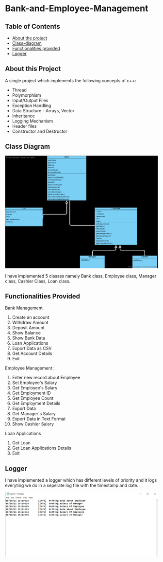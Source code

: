 # Bank-and-Employee-Management


## Table of Contents
* [About the project](#About-the-project)
* [Class-diagram](#Class-diagram)
* [Functionalities provided](#Functionalities-Provided)
* [Logger](#Logger)


## About this Project
A single project which implements the following concepts of c++:
  *   Thread
  *   Polymorphism
  *   Input/Output Files 
  *   Exception Handling
  *   Data Structure - Arrays, Vector
  *   Inheritance
  *   Logging Mechanism
  *   Header files
  *   Constructor and Destructor
  
## Class Diagram
<img src="class_diagram_updated.png" />

I have implemented 5 classes namely Bank class, Employee class, Manager class, Cashier Class, Loan class.
## Functionalities Provided
Bank Management
1. Create an account
2. Withdraw Amount
3. Deposit Amount
4. Show Balance
5. Show Bank Data
6. Loan Applications
7. Export Data as CSV
8. Get Account Details
9. Exit

Employee Management :
1. Enter new record about Employee
2. Set Employee's Salary
3. Get Employee's Salary
4. Get Employment ID
5. Get Employee Count
6. Get Employment Details
7. Export Data
8. Get Manager's Salary
9. Export Data in Text Format
10. Show Cashier Salary

Loan Applications
1. Get Loan
2. Get Loan Applications Details
3. Exit

## Logger

I have implemented a logger which has different levels of priority and it logs everyting we do in a seperate log file with the timestamp and date.

<img src="logger_image.PNG" />

